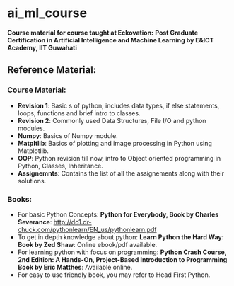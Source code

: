 # ai_ml_course

**Course material for course taught at Eckovation:**
**Post Graduate Certification in Artificial Intelligence and Machine Learning by E&ICT Academy, IIT Guwahati**

## Reference Material:

### Course Material:
* **Revision 1**: Basic s of python, includes data types, if else statements, loops, functions and brief intro to classes.
* **Revision 2**: Commonly used Data Structures, File I/O and python modules.
* **Numpy**: Basics of Numpy module.
* **Matpltlib**: Basics of plotting and image processing in Python using Matplotlib.
* **OOP**: Python revision till now, intro to Object oriented programming in Python, Classes, Inheritance.
* **Assignemnts**: Contains the list of all the assignements along with their solutions.

### Books: 
* For basic Python Concepts: **Python for Everybody, Book by Charles Severance**: http://do1.dr-chuck.com/pythonlearn/EN_us/pythonlearn.pdf
* To get in depth knowledge about python: **Learn Python the Hard Way: Book by Zed Shaw**: Online ebook/pdf available.
* For learning python with focus on programming: **Python Crash Course, 2nd Edition: A Hands-On, Project-Based Introduction to Programming Book by Eric Matthes**: Available online.
* For easy to use friendly book, you may refer to Head First Python.
